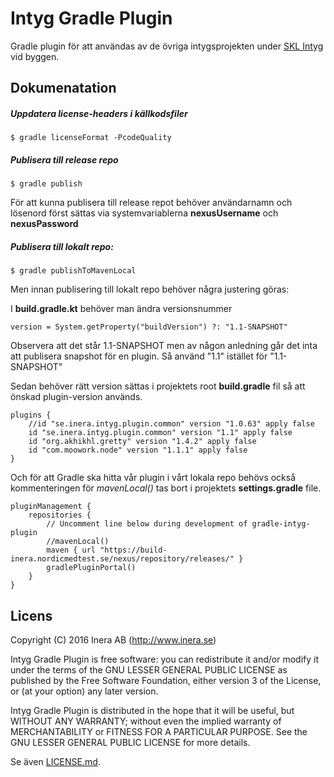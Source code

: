 # Intyg Gradle Plugin
Gradle plugin för att användas av de övriga intygsprojekten under [SKL Intyg](http://github.com/sklintyg) vid byggen.


## Dokumenatation

##### Uppdatera license-headers i källkodsfiler 

    $ gradle licenseFormat -PcodeQuality
    
##### Publisera till release repo

    $ gradle publish
    
För att kunna publisera till release repot behöver användarnamn och lösenord först sättas
via systemvariablerna **nexusUsername** och **nexusPassword**        

##### Publisera till lokalt repo:

    $ gradle publishToMavenLocal    

Men innan publisering till lokalt repo behöver några justering göras:

I **build.gradle.kt** behöver man ändra versionsnummer
 
    version = System.getProperty("buildVersion") ?: "1.1-SNAPSHOT"

 Observera att det står 1.1-SNAPSHOT men av någon anledning går det inta att publisera snapshot för en plugin.
 Så använd "1.1" istället för "1.1-SNAPSHOT"

Sedan behöver rätt version sättas i projektets root **build.gradle** fil så att önskad plugin-version används. 

    plugins {
        //id "se.inera.intyg.plugin.common" version "1.0.63" apply false
        id "se.inera.intyg.plugin.common" version "1.1" apply false
        id "org.akhikhl.gretty" version "1.4.2" apply false
        id "com.moowork.node" version "1.1.1" apply false
    } 

Och för att Gradle ska hitta vår plugin i vårt lokala repo behövs också kommenteringen för _mavenLocal()_ tas bort
i projektets **settings.gradle** file.

    pluginManagement {
        repositories {
            // Uncomment line below during development of gradle-intyg-plugin
            //mavenLocal()
            maven { url "https://build-inera.nordicmedtest.se/nexus/repository/releases/" }
            gradlePluginPortal()
        }
    }

## Licens
Copyright (C) 2016 Inera AB (http://www.inera.se)

Intyg Gradle Plugin is free software: you can redistribute it and/or modify it under the terms of the GNU LESSER GENERAL PUBLIC LICENSE as published by the Free Software Foundation, either version 3 of the License, or (at your option) any later version.

Intyg Gradle Plugin is distributed in the hope that it will be useful, but WITHOUT ANY WARRANTY; without even the implied warranty of MERCHANTABILITY or FITNESS FOR A PARTICULAR PURPOSE.  See the GNU LESSER GENERAL PUBLIC LICENSE for more details.

Se även [LICENSE.md](https://github.com/sklintyg/gradle-intyg-plugin/blob/master/LICENSE.md).
